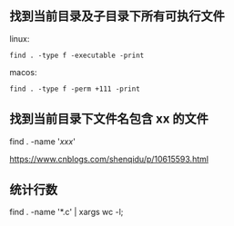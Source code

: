 ## 找到当前目录及子目录下所有可执行文件

linux:

```
find . -type f -executable -print
```

macos:

```
find . -type f -perm +111 -print
```

## 找到当前目录下文件名包含 xx 的文件

find . -name '*xxx*'

https://www.cnblogs.com/shenqidu/p/10615593.html

 
## 统计行数

find . -name '*.c' | xargs wc -l;